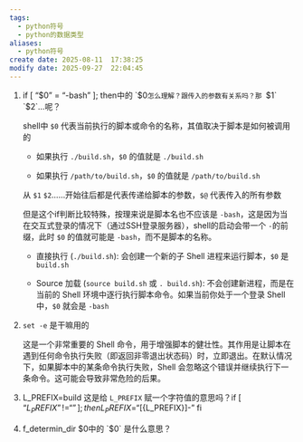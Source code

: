 ```yaml
---
tags:
  - python符号
  - python的数据类型
aliases:
  - python符号
create date: 2025-08-11  17:38:25
modify date: 2025-09-27  22:04:45
---
```

1. if [ “$0” = “-bash” ]; then中的 `$0`怎么理解？跟传入的参数有关系吗？那 `$1` `$2`…呢？
    
    shell中 `$0` 代表当前执行的脚本或命令的名称，其值取决于脚本是如何被调用的
    
    - 如果执行 `./build.sh`，`$0` 的值就是 `./build.sh`
        
    - 如果执行 `/path/to/build.sh`，`$0` 的值就是 `/path/to/build.sh`
        
    
    从 `$1` `$2`……开始往后都是代表传递给脚本的参数，`$@` 代表传入的所有参数
    
    但是这个if判断比较特殊，按理来说是脚本名也不应该是 `-bash`，这是因为当在交互式登录的情况下（通过SSH登录服务器），shell的启动会带一个 `-`的前缀，此时 `$0` 的值就可能是 `-bash`，而不是脚本的名称。
    
    - 直接执行 (`./build.sh`): 会创建一个新的子 Shell 进程来运行脚本，`$0` 是 `build.sh`
        
    - Source 加载 (`source build.sh` 或 `. build.sh`): 不会创建新进程，而是在当前的 Shell 环境中逐行执行脚本命令。如果当前你处于一个登录 Shell 中，`$0` 就会是 `-bash`
        
2. `set -e` 是干嘛用的
    
    这是一个非常重要的 Shell 命令，用于增强脚本的健壮性。其作用是让脚本在遇到任何命令执行失败（即返回非零退出状态码）时，立即退出。在默认情况下，如果脚本中的某条命令执行失败，Shell 会忽略这个错误并继续执行下一条命令。这可能会导致非常危险的后果。
    
3. L_PREFIX=build 这是给 `L_PREFIX` 赋一个字符值的意思吗？if [ “${L_PREFIX}” != “” ];then L_PREFIX=“[${L_PREFIX}]-” fi
    
4. f_determin_dir $0中的 `$0` 是什么意思？